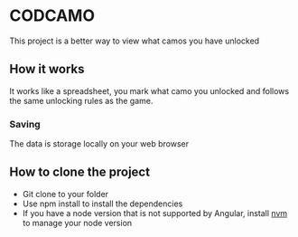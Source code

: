 # CODCAMO
This project is a better way to view what camos you have unlocked
## How it works
It works like a spreadsheet, you mark what camo you unlocked and follows the same unlocking rules as the game.
### Saving
The data is storage locally on your web browser 
## How to clone the project
* Git clone to your folder 
* Use npm install to install the dependencies
* If you have a node version that is not supported by Angular, install [nvm](https://github.com/nvm-sh/nvm#install--update-script) to manage your node version 